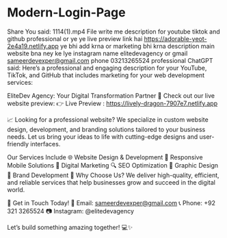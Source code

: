 # Modern-Login-Page
Share
You said:
1114(1).mp4
File
write me description  for youtube tiktok and github professional  or ye ye live preview link hai https://adorable-yeot-2e4a19.netlify.app ye bhi add krna or marketing bhi krna description main website bna ney ke lye  instagram name elitedevagency or gmail sameerdevexper@gmail.com phone 03213265524 professional 
ChatGPT said:
Here’s a professional and engaging description for your YouTube, TikTok, and GitHub that includes marketing for your web development services:

EliteDev Agency: Your Digital Transformation Partner
🚀 Check out our live website preview:
👉 Live Preview : https://lively-dragon-7907e7.netlify.app

📈 Looking for a professional website? We specialize in custom website design, development, and branding solutions tailored to your business needs. Let us bring your ideas to life with cutting-edge designs and user-friendly interfaces.

Our Services Include
🌐 Website Design & Development
📱 Responsive Mobile Solutions
📢 Digital Marketing
🔍 SEO Optimization
🎨 Graphic Design
🌟 Brand Development
💼 Why Choose Us?
We deliver high-quality, efficient, and reliable services that help businesses grow and succeed in the digital world.

📲 Get in Touch Today!
📧 Email: sameerdevexper@gmail.com
📞 Phone: +92 321 3265524
📷 Instagram: @elitedevagency

Let’s build something amazing together! 💻✨
